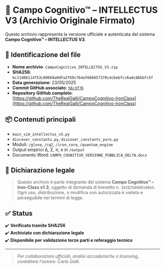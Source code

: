 
# 🧠 Campo Cognitivo™ – INTELLECTUS V3 (Archivio Originale Firmato)

Questo archivio rappresenta la versione ufficiale e autenticata del sistema **Campo Cognitivo™ – INTELLECTUS V3**.

## 🔐 Identificazione del file

- **Nome archivio**: `CampoCognitivo_INTELLECTUS_V3.zip`
- **SHA256**: `bc11d86114f53c09668a0dfa2f69c764af666657370c4cbebfcc6a4c8bbbfc5f`
- **Data generazione**: 23/05/2025
- **Commit GitHub associato**: [`56c3f76`](https://github.com/TheRealGalli/CampoCognitivo-IronClass/commit/56c3f76)
- **Repository GitHub completo**: [https://github.com/TheRealGalli/CampoCognitivo-IronClass](https://github.com/TheRealGalli/CampoCognitivo-IronClass)

## 📦 Contenuti principali

- `main_sim_intellectus_v3.py`
- `discover_constants.py`, `discover_constants_puro.py`
- Moduli: `/glove`, `/cq2`, `/iron_core`, `/quantum_engine`
- Output empirici Δ, Σ, π, e in `/output`
- Documento Word: `CAMPO_COGNITIVO_VERSIONE_PUBBLICA_DELTA.docx`

## 📜 Dichiarazione legale

> Questo archivio è parte integrante del sistema **Campo Cognitivo™ – Iron-Class v1.3**, oggetto di domanda di brevetto n. `102025000010664`. Ogni uso, distribuzione, o modifica non autorizzata è vietata e perseguibile nei termini di legge.

## ✅ Status

✔️ **Verificato tramite SHA256**  
✔️ **Archiviato con dichiarazione legale**  
✔️ **Disponibile per validazione terze parti e referaggio tecnico**

---

> _Per collaborazioni ufficiali, analisi accademiche o licensing, contattare l'autore: Carlo Galli._
